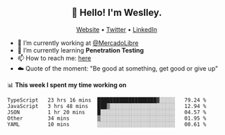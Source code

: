 <h2 align="center">👋 Hello! I'm Weslley.</h2>
<p align="center">
  <a href="http://weslleyneri.com.br">Website</a> •
  <a href="https://twitter.com/Weslley_Neri">Twitter</a> •
  <a href="https://www.linkedin.com/in/weslley-neri-3658908b">LinkedIn</a>
</p>


- 🔭 I’m currently working at [@MercadoLibre](https://github.com/mercadolibre)
- 🌱 I’m currently learning **Penetration Testing**
- 📫 How to reach me: [here](mailto:weslley39@gmail.com)
- ☁️ Quote of the moment: "Be good at something, get good or give up"

📊 **This week I spent my time working on**
<!--START_SECTION:waka-->
```text
TypeScript   23 hrs 16 mins  ███████████████████▓░░░░░   79.24 % 
JavaScript   3 hrs 48 mins   ███▒░░░░░░░░░░░░░░░░░░░░░   12.94 % 
JSON         1 hr 20 mins    █░░░░░░░░░░░░░░░░░░░░░░░░   04.57 % 
Other        34 mins         ▒░░░░░░░░░░░░░░░░░░░░░░░░   01.95 % 
YAML         10 mins         ░░░░░░░░░░░░░░░░░░░░░░░░░   00.61 % 
```
<!--END_SECTION:waka-->

<!-- Inspired by https://github.com/gruselhaus/gruselhaus -->